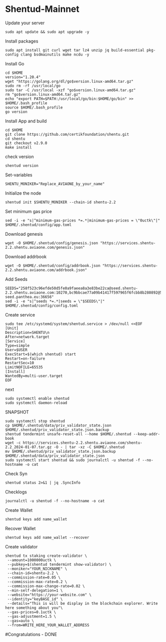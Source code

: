 # Shentud-Mainnet

Update your server

    sudo apt update && sudo apt upgrade -y

Install packages

    sudo apt install git curl wget tar lz4 unzip jq build-essential pkg-config clang bsdmainutils make ncdu -y

Install Go

    cd $HOME
    version="1.20.4"
    wget "https://golang.org/dl/go$version.linux-amd64.tar.gz"
    sudo rm -rf /usr/local/go
    sudo tar -C /usr/local -xzf "go$version.linux-amd64.tar.gz"
    rm "go$version.linux-amd64.tar.gz"
    echo "export PATH=$PATH:/usr/local/go/bin:$HOME/go/bin" >> $HOME/.bash_profile
    source $HOME/.bash_profile
    go version

Install App and build

    cd $HOME
    git clone https://github.com/certikfoundation/shentu.git 
    cd shentu 
    git checkout v2.9.0 
    make install

check version

    shentud version

Set-variables  

    SHENTU_MONIKER="Replace_AVIAONE_by_your_name"

Initialize the node

    shentud init $SHENTU_MONIKER --chain-id shentu-2.2

Set minimum gas price

    sed -i -e "s|^minimum-gas-prices *=.*|minimum-gas-prices = \"0uctk\"|" $HOME/.shentud/config/app.toml

Download genesis

    wget -O $HOME/.shentud/config/genesis.json "https://services.shentu-2.2.shentu.aviaone.com/genesis.json"

Download addrbook

    wget -O $HOME/.shentud/config/addrbook.json "https://services.shentu-2.2.shentu.aviaone.com/addrbook.json"

Add Seeds

    SEEDS="258f523c96efde50d5fe0a9faeea8a3e83be22ca@seed.shentu- 
    2.2.shentu.aviaone.com:10270,bc9bbcae77a09b41417f597965f6fcbb8b280892@52.71.99.85:26656,fd2944af442b18dab4ce50d8e001816a38490d56@54.158.108.97:26656,3edd4e16b791218b623f883d04f8aa5c3ff2cca6@shentu-seed.panthea.eu:36656"
    sed -i -e "s|^seeds *=.*|seeds = \"$SEEDS\"|" $HOME/.shentud/config/config.toml

Create service

    sudo tee /etc/systemd/system/shentud.service > /dev/null <<EOF
    [Unit] 
    Description=SHENTU\n 
    After=network.target 
    [Service] 
    Type=simple
    User=$USER
    ExecStart=$(which shentud) start 
    Restart=on-failure
    RestartSec=10
    LimitNOFILE=65535
    [Install]
    WantedBy=multi-user.target
    EOF

next

    sudo systemctl enable shentud 
    sudo systemctl daemon-reload

SNAPSHOT

    sudo systemctl stop shentud 
    cp $HOME/.shentud/data/priv_validator_state.json $HOME/.shentud/priv_validator_state.json.backup
    shentud tendermint unsafe-reset-all --home $HOME/.shentud --keep-addr-book
    wget -c https://services.shentu-2.2.shentu.aviaone.com/shentu-2.2_2024-01-07.tar.gz -O - | tar -xz -C $HOME/.shentud
    mv $HOME/.shentud/priv_validator_state.json.backup $HOME/.shentud/data/priv_validator_state.json
    sudo systemctl start shentud && sudo journalctl -u shentud -f --no-hostname -o cat

Check Syn

    shentud status 2>&1 | jq .SyncInfo

Checklogs

    journalctl -u shentud -f --no-hostname -o cat

Create Wallet

    shentud keys add name_wallet

Recover Wallet

    shentud keys add name_wallet --recover

Create validator

    shentud tx staking create-validator \
     --amount=1000000uctk \
     --pubkey=$(shentud tendermint show-validator) \
     --moniker="YOUR_NICKNAME" \
     --chain-id=shentu-2.2 \
     --commission-rate=0.05 \
     --commission-max-rate=0.2 \
     --commission-max-change-rate=0.02 \
     --min-self-delegation=1 \
     --website="https://your-website.com" \
     --identity="keyBASE_id" \
     --details="This is will be display in the blockchain explorer. Write here something about you"\
     --gas-prices=0.1uctk \
     --gas-adjustment=1.5 \
     --gas=auto \
     --from=WRITE_HERE_YOUR_WALLET_ADDRESS

 #Congratulations - DONE        
